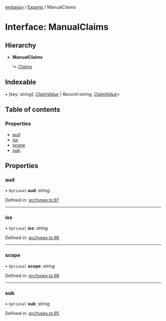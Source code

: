 [embassy](../README.md) / [Exports](../modules.md) / ManualClaims

# Interface: ManualClaims

## Hierarchy

* **ManualClaims**

  ↳ [*Claims*](claims.md)

## Indexable

▪ [key: *string*]: [*ClaimValue*](../modules.md#claimvalue) \| *Record*<*string*, [*ClaimValue*](../modules.md#claimvalue)\>

## Table of contents

### Properties

- [aud](manualclaims.md#aud)
- [iss](manualclaims.md#iss)
- [scope](manualclaims.md#scope)
- [sub](manualclaims.md#sub)

## Properties

### aud

• `Optional` **aud**: *string*

Defined in: [src/types.ts:97](https://github.com/TomFrost/Embassy/blob/8146991/src/types.ts#L97)

___

### iss

• `Optional` **iss**: *string*

Defined in: [src/types.ts:96](https://github.com/TomFrost/Embassy/blob/8146991/src/types.ts#L96)

___

### scope

• `Optional` **scope**: *string*

Defined in: [src/types.ts:98](https://github.com/TomFrost/Embassy/blob/8146991/src/types.ts#L98)

___

### sub

• `Optional` **sub**: *string*

Defined in: [src/types.ts:95](https://github.com/TomFrost/Embassy/blob/8146991/src/types.ts#L95)
